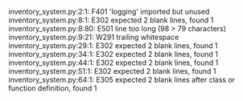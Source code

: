 inventory_system.py:2:1: F401 'logging' imported but unused
inventory_system.py:8:1: E302 expected 2 blank lines, found 1
inventory_system.py:8:80: E501 line too long (98 > 79 characters)
inventory_system.py:9:21: W291 trailing whitespace
inventory_system.py:29:1: E302 expected 2 blank lines, found 1
inventory_system.py:34:1: E302 expected 2 blank lines, found 1
inventory_system.py:44:1: E302 expected 2 blank lines, found 1
inventory_system.py:51:1: E302 expected 2 blank lines, found 1
inventory_system.py:64:1: E305 expected 2 blank lines after class or function definition, found 1
